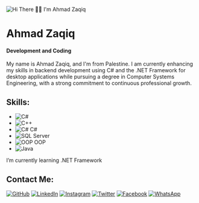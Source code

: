 ![Hi There 🙆‍♂️ I'm Ahmad Zaqiq](https://readme-typing-svg.herokuapp.com/?lines=Hi+There+🙆‍♂️+I'm+Ahmad+Zaqiq&font=Fira+Code&center=true&width=600&height=1200&duration=3500&color=00BFFF)

# Ahmad Zaqiq
#### Development and Coding

My name is Ahmad Zaqiq, and I'm from Palestine. I am currently enhancing my skills in backend development using C# and the .NET Framework for desktop applications while pursuing a degree in Computer Systems Engineering, with a strong commitment to continuous professional growth.

## Skills:
- ![C#](https://img.icons8.com/color/48/000000/c-sharp-logo.png)
- ![C++](https://img.icons8.com/color/48/000000/c-plus-plus-logo.png)
- ![C#](https://img.icons8.com/color/48/000000/c-sharp-logo.png) C#
- ![SQL Server](https://img.icons8.com/color/48/000000/microsoft-sql-server.png)
- ![OOP](https://img.icons8.com/color/48/000000/flow-chart.png) OOP
- ![Java](https://img.icons8.com/color/48/000000/java-coffee-cup-logo.png)

I’m currently learning .NET Framework 

## Contact Me:
[![GitHub](https://img.icons8.com/color/48/000000/github.png)](https://github.com/AhmadZaqiq)
[![LinkedIn](https://img.icons8.com/color/48/000000/linkedin.png)](https://www.linkedin.com/in/ahmad-zaqiq-23b2a5225/)
[![Instagram](https://img.icons8.com/color/48/000000/instagram-new.png)](https://www.instagram.com/4.ahmad_awad.4/)
[![Twitter](https://img.icons8.com/ios/48/000000/x.png)](https://twitter.com/XAhmadJRX)
[![Facebook](https://img.icons8.com/color/48/000000/facebook.png)](https://www.facebook.com/ahmad0599132052)
[![WhatsApp](https://img.icons8.com/color/48/000000/whatsapp.png)](https://wa.me/972594484756)
